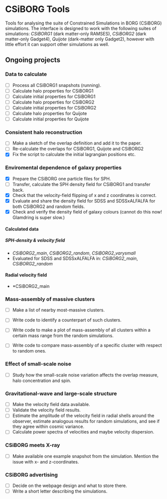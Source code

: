 # CSiBORG Tools

Tools for analysing the suite of Constrained Simulations in BORG (CSiBORG) simulations. The interface is designed to work with the following suites of simulations: *CSiBORG1* (dark matter-only RAMSES), *CSiBORG2* (dark matter-only Gadget4), *Quijote* (dark-matter only Gadget2), however with little effort it can support other simulations as well.

## Ongoing projects

### Data to calculate
- [ ] Process all CSiBORG1 snapshots (running).
- [ ] Calculate halo properties for CSiBORG1
- [ ] Calculate initial properties for CSiBORG1
- [ ] Calculate halo properties for CSiBORG2
- [ ] Calculate initial properties for CSiBORG2
- [ ] Calculate halo properties for Quijote
- [ ] Calculate initial properties for Quijote

### Consistent halo reconstruction
- [ ] Make a sketch of the overlap definition and add it to the paper.
- [ ] Re-calculate the overlaps for CSiBORG1, Quijote and CSiBORG2
- [x] Fix the script to calculate the initial lagrangian positions etc.

### Enviromental dependence of galaxy properties
- [x] Prepare the CSiBORG one particle files for SPH.
- [ ] Transfer, calculate the SPH density field for CSiBORG1 and transfer back.
- [x] Check that the velocity-field flipping of x and z coordinates is correct.
- [x] Evaluate and share the density field for SDSS and SDSSxALFALFA for both CSiBORG2 and random fields.
- [x] Check and verify the density field of galaxy colours (cannot do this now! Glamdring is super slow.)

#### Calculated data
##### SPH-density & velocity field
- *CSiBORG2_main*, *CSiBORG2_random*, *CSiBORG2_varysmall*
- Evaluated for SDSS and SDSSxALFALFA in: *CSiBORG2_main*, *CSiBORG2_random*

#### Radial velocity field
- *CSiBORG2_main


### Mass-assembly of massive clusters
- [ ] Make a list of nearby most-massive clusters.
- [ ] Write code to identify a counterpart of such clusters.
- [ ] Write code to make a plot of mass-assembly of all clusters within a certain mass range from the random simulations.
- [ ] Write code to compare mass-assembly of a specific cluster with respect to random ones.


### Effect of small-scale noise
- [ ] Study how the small-scale noise variation affects the overlap measure, halo concentration and spin.

### Gravitational-wave and large-scale structure
- [ ] Make the velocity field data available.
- [ ] Validate the velocity field results.
- [ ] Estimate the amplitude of the velocity field in radial shells around the observer, estimate analogous results for random simulations, and see if they agree within cosmic variance.
- [ ] Calculate power spectra of velocities and maybe velocity dispersion.

### CSiBORG meets X-ray
- [ ] Make available one example snapshot from the simulation. Mention the issue with x- and z-coordinates.

### CSiBORG advertising
- [ ] Decide on the webpage design and what to store there.
- [ ] Write a short letter describing the simulations.
